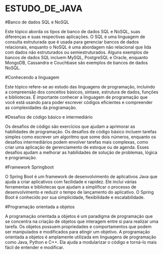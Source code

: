 # ESTUDO_DE_JAVA

#Banco de dados SQL e NoSQL

Este tópico aborda os tipos de banco de dados SQL e NoSQL, suas diferenças e suas respectivas aplicações. O SQL é uma linguagem de consulta estruturada que é usada para gerenciar bancos de dados relacionais, enquanto o NoSQL é uma abordagem não relacional que lida com dados não estruturados ou semiestruturados. Alguns exemplos de bancos de dados SQL incluem MySQL, PostgreSQL e Oracle, enquanto MongoDB, Cassandra e Couchbase são exemplos de bancos de dados NoSQL.

#Conhecendo a linguagem

Este tópico refere-se ao estudo das linguagens de programação, incluindo a compreensão dos conceitos básicos, sintaxe, estrutura de dados, funções e bibliotecas. É importante conhecer a linguagem de programação que você está usando para poder escrever códigos eficientes e compreender as complexidades da programação.

#Desafios de código básico e intermediário

Os desafios de código são exercícios que ajudam a aprimorar as habilidades de programação. Os desafios de código básico incluem tarefas simples como escrever um algoritmo que some dois números, enquanto os desafios intermediários podem envolver tarefas mais complexas, como criar uma aplicação de gerenciamento de estoque ou de agenda. Esses desafios ajudam a melhorar as habilidades de solução de problemas, lógica e programação.

#Framework Springboot

O Spring Boot é um framework de desenvolvimento de aplicativos Java que ajuda a criar aplicativos com facilidade e rapidez. Ele inclui várias ferramentas e bibliotecas que ajudam a simplificar o processo de desenvolvimento e reduzir o tempo de lançamento do aplicativo. O Spring Boot é conhecido por sua simplicidade, flexibilidade e escalabilidade.

#Programação orientada a objetos

A programação orientada a objetos é um paradigma de programação que se concentra na criação de objetos que interagem entre si para realizar uma tarefa. Os objetos possuem propriedades e comportamentos que podem ser manipulados e modificados para atingir um objetivo. A programação orientada a objetos é amplamente utilizada em linguagens de programação como Java, Python e C++. Ela ajuda a modularizar o código e torná-lo mais fácil de entender e modificar.
